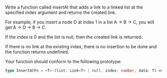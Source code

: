 Write a function called insertAt that adds a link to a linked list at the specified index argument and returns the created link.

For example, if you insert a node D at index 1 in a list A -> B -> C, you will get A -> D -> B -> C.

If the index is 0 and the list is null, then the created link is returned.

If there is no link at the existing index, there is no insertion to be done and the function returns undefined.

Your function should conform to the following prototype:

```typescript
type InsertAtFn = <T> (list: Link<T> | null, index: number, data: T) => Link<T> | undefined
```
